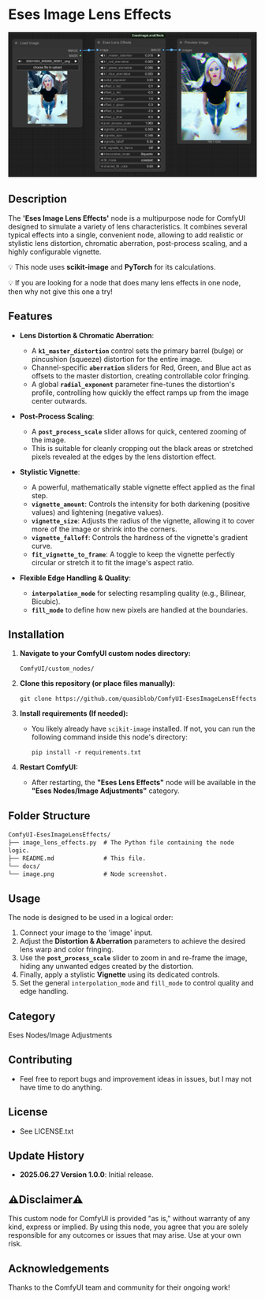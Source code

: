 # Eses Image Lens Effects

![Eses Lens Effects Node Screenshot](docs/image_lens_effects.png)

## Description

The **'Eses Image Lens Effects'** node is a multipurpose node for ComfyUI designed to simulate a variety of lens characteristics. It combines several typical effects into a single, convenient node, allowing to add realistic or stylistic lens distortion, chromatic aberration, post-process scaling, and a highly configurable vignette.

💡 This node uses **scikit-image** and **PyTorch** for its calculations.

💡 If you are looking for a node that does many lens effects in one node, then why not give this one a try!

## Features

* **Lens Distortion & Chromatic Aberration**:
    * A **`k1_master_distortion`** control sets the primary barrel (bulge) or pincushion (squeeze) distortion for the entire image.
    * Channel-specific **`aberration`** sliders for Red, Green, and Blue act as offsets to the master distortion, creating controllable color fringing.
    * A global **`radial_exponent`** parameter fine-tunes the distortion's profile, controlling how quickly the effect ramps up from the image center outwards.

* **Post-Process Scaling**:
    * A **`post_process_scale`** slider allows for quick, centered zooming of the image.
    * This is suitable for cleanly cropping out the black areas or stretched pixels revealed at the edges by the lens distortion effect.

* **Stylistic Vignette**:
    * A powerful, mathematically stable vignette effect applied as the final step.
    * **`vignette_amount`**: Controls the intensity for both darkening (positive values) and lightening (negative values).
    * **`vignette_size`**: Adjusts the radius of the vignette, allowing it to cover more of the image or shrink into the corners.
    * **`vignette_falloff`**: Controls the hardness of the vignette's gradient curve.
    * **`fit_vignette_to_frame`**: A toggle to keep the vignette perfectly circular or stretch it to fit the image's aspect ratio.

* **Flexible Edge Handling & Quality**:
    * **`interpolation_mode`** for selecting resampling quality (e.g., Bilinear, Bicubic).
    * **`fill_mode`** to define how new pixels are handled at the boundaries.

## Installation

1.  **Navigate to your ComfyUI custom nodes directory:**
    ```
    ComfyUI/custom_nodes/
    ```

2.  **Clone this repository (or place files manually):**
    ```
    git clone https://github.com/quasiblob/ComfyUI-EsesImageLensEffects
    ```

3.  **Install requirements (If needed):**
    * You likely already have `scikit-image` installed. If not, you can run the following command inside this node's directory:
        ```
        pip install -r requirements.txt
        ```

4.  **Restart ComfyUI:**
    * After restarting, the **"Eses Lens Effects"** node will be available in the **"Eses Nodes/Image Adjustments"** category.

## Folder Structure

```
ComfyUI-EsesImageLensEffects/
├── image_lens_effects.py  # The Python file containing the node logic.
├── README.md              # This file.
└── docs/
└── image.png              # Node screenshot.
```


## Usage

The node is designed to be used in a logical order:

1.  Connect your image to the 'image' input.
2.  Adjust the **Distortion & Aberration** parameters to achieve the desired lens warp and color fringing.
3.  Use the **`post_process_scale`** slider to zoom in and re-frame the image, hiding any unwanted edges created by the distortion.
4.  Finally, apply a stylistic **Vignette** using its dedicated controls.
5.  Set the general `interpolation_mode` and `fill_mode` to control quality and edge handling.


## Category

Eses Nodes/Image Adjustments


## Contributing

* Feel free to report bugs and improvement ideas in issues, but I may not have time to do anything.


## License

* See LICENSE.txt


## Update History

* **2025.06.27 Version 1.0.0**: Initial release.


## ⚠️Disclaimer⚠️

This custom node for ComfyUI is provided "as is," without warranty of any kind, express or implied. By using this node, you agree that you are solely responsible for any outcomes or issues that may arise. Use at your own risk.


## Acknowledgements

Thanks to the ComfyUI team and community for their ongoing work!